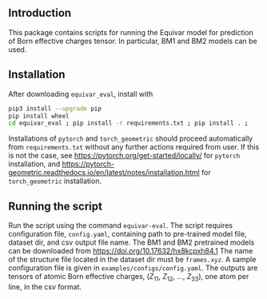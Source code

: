 ## Introduction

This package contains scripts for running the Equivar model for prediction of Born effective charges tensor. In particular, BM1 and BM2 models can be used. 

## Installation

After downloading `equivar_eval`, install with
```sh
pip3 install --upgrade pip
pip install wheel
cd equivar_eval ; pip install -r requirements.txt ; pip install . ;
```


Installations of `pytorch` and `torch_geometric` should proceed automatically from `requirements.txt` without any further actions required from user. If this is not the case, see https://pytorch.org/get-started/locally/ for `pytorch` installation, and https://pytorch-geometric.readthedocs.io/en/latest/notes/installation.html for `torch_geometric` installation.


## Running the script
Run the script using the command `equivar-eval`.
The script requires configuration file, `config.yaml`, containing path to pre-trained model file, dataset dir, and csv output file name. 
The BM1 and BM2 pretrained models can be downloaded from https://doi.org/10.17632/hx8kcpxh84.1
The name of the structure file located in the dataset dir must be `frames.xyz`.
A sample configuration file is given in `examples/configs/config.yaml`.
The outputs are tensors of atomic Born effective charges, ($Z_{11}$, $Z_{12}$, $\ldots$, $Z_{33}$), one atom per line, in the csv format.
